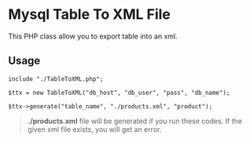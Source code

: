 # Mysql Table To XML File
This PHP class allow you to export  table into an xml.

## Usage

    include "./TableToXML.php";
    
    $ttx = new TableToXML("db_host", "db_user", "pass", "db_name");
    
    $ttx->generate("table_name", "./products.xml", "product");
    

>  **./products.xml** file will be generated if you run these codes.
>  If the given xml file exists, you will get an error. 

